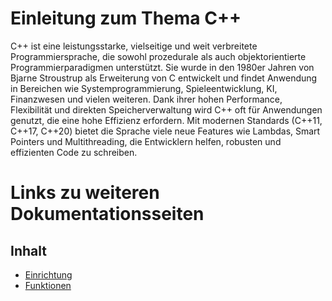 # Einleitung zum Thema C++
C++ ist eine leistungsstarke, vielseitige und weit verbreitete Programmiersprache, die sowohl prozedurale als auch objektorientierte Programmierparadigmen unterstützt. 
Sie wurde in den 1980er Jahren von Bjarne Stroustrup als Erweiterung von C entwickelt und findet Anwendung in Bereichen wie Systemprogrammierung, Spieleentwicklung, KI, Finanzwesen und vielen weiteren.
Dank ihrer hohen Performance, Flexibilität und direkten Speicherverwaltung wird C++ oft für Anwendungen genutzt, die eine hohe Effizienz erfordern. Mit modernen Standards (C++11, C++17, C++20) bietet die 
Sprache viele neue Features wie Lambdas, Smart Pointers und Multithreading, die Entwicklern helfen, robusten und effizienten Code zu schreiben. 

# Links zu weiteren Dokumentationsseiten

## Inhalt
- [Einrichtung](docs/setup.md)
- [Funktionen](docs/features.md)
